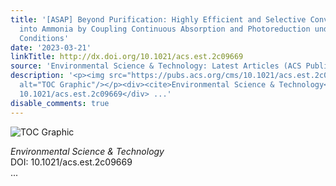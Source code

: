 ```yaml
---
title: '[ASAP] Beyond Purification: Highly Efficient and Selective Conversion of NO
  into Ammonia by Coupling Continuous Absorption and Photoreduction under Ambient
  Conditions'
date: '2023-03-21'
linkTitle: http://dx.doi.org/10.1021/acs.est.2c09669
source: 'Environmental Science & Technology: Latest Articles (ACS Publications)'
description: '<p><img src="https://pubs.acs.org/cms/10.1021/acs.est.2c09669/asset/images/medium/es2c09669_0007.gif"
  alt="TOC Graphic"/></p><div><cite>Environmental Science & Technology</cite></div><div>DOI:
  10.1021/acs.est.2c09669</div> ...'
disable_comments: true
---
```

<p><img src="https://pubs.acs.org/cms/10.1021/acs.est.2c09669/asset/images/medium/es2c09669_0007.gif" alt="TOC Graphic"/></p><div><cite>Environmental Science & Technology</cite></div><div>DOI: 10.1021/acs.est.2c09669</div> ...